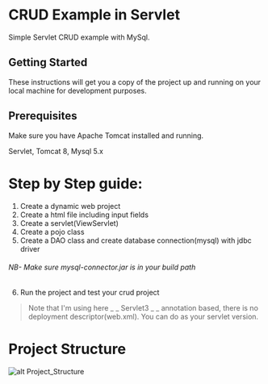# CRUD Example in Servlet

Simple Servlet CRUD example with MySql.

## Getting Started
These instructions will get you a copy of the project up and running on your local machine for development purposes.

## Prerequisites

Make sure you have Apache Tomcat installed and running.

Servlet, Tomcat 8, Mysql 5.x

# Step by Step guide:
1) Create a dynamic web project
2) Create a html file including input fields
3) Create a servlet(ViewServlet)
4) Create a pojo class
5) Create a DAO class and create database connection(mysql) with jdbc driver

###### NB- Make sure mysql-connector.jar is in your build path

6) Run the project and test your crud project

> Note that I'm using here _ _ Servlet3 _ _ annotation based, there is no deployment descriptor(web.xml). You can do as your servlet version.

# Project Structure

![alt Project_Structure](https://ms-demo-bucket.s3.us-east-2.amazonaws.com/demo1/crud_servlet.png)
